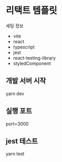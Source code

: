 # 리택트 템플릿

세팅 정보
- vite
- react
- typescript
- jest
- react-testing-library
- styledComponent


## 개발 서버 시작
yarn dev 

## 실행 포트
port=3000

## jest 테스트
yarn test
